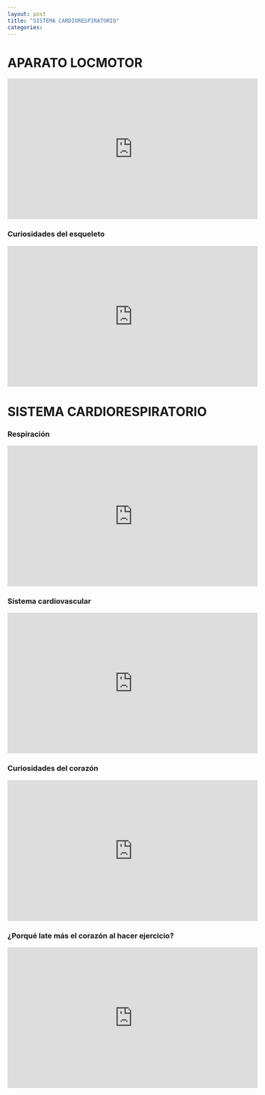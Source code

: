 ```yaml
---
layout: post
title: "SISTEMA CARDIORESPIRATORIO"
categories: 
---
```


# APARATO LOCMOTOR

<iframe width="560" height="315" src="https://www.youtube.com/embed/bGvFYRvDjc4" title="YouTube video player" frameborder="0" allow="accelerometer; autoplay; clipboard-write; encrypted-media; gyroscope; picture-in-picture" allowfullscreen></iframe>

### Curiosidades del esqueleto

<iframe width="560" height="315" src="https://www.youtube.com/embed/Tvy1DK5JcE8" title="YouTube video player" frameborder="0" allow="accelerometer; autoplay; clipboard-write; encrypted-media; gyroscope; picture-in-picture" allowfullscreen></iframe>

# SISTEMA CARDIORESPIRATORIO

### Respiración

<iframe width="560" height="315" src="https://www.youtube.com/embed/Wq_bPoRTn7I" title="YouTube video player" frameborder="0" allow="accelerometer; autoplay; clipboard-write; encrypted-media; gyroscope; picture-in-picture" allowfullscreen></iframe>

### Sistema cardiovascular

<iframe width="560" height="315" src="https://www.youtube.com/embed/gzgqBCvSA1Y" title="YouTube video player" frameborder="0" allow="accelerometer; autoplay; clipboard-write; encrypted-media; gyroscope; picture-in-picture" allowfullscreen></iframe>

### Curiosidades del corazón

<iframe width="560" height="315" src="https://www.youtube.com/embed/ZzmJogN4MPE" title="YouTube video player" frameborder="0" allow="accelerometer; autoplay; clipboard-write; encrypted-media; gyroscope; picture-in-picture" allowfullscreen></iframe>

### ¿Porqué late más el corazón al hacer ejercicio?

<iframe width="560" height="315" src="https://www.youtube.com/embed/ocguswC4bQo" title="YouTube video player" frameborder="0" allow="accelerometer; autoplay; clipboard-write; encrypted-media; gyroscope; picture-in-picture" allowfullscreen></iframe>


